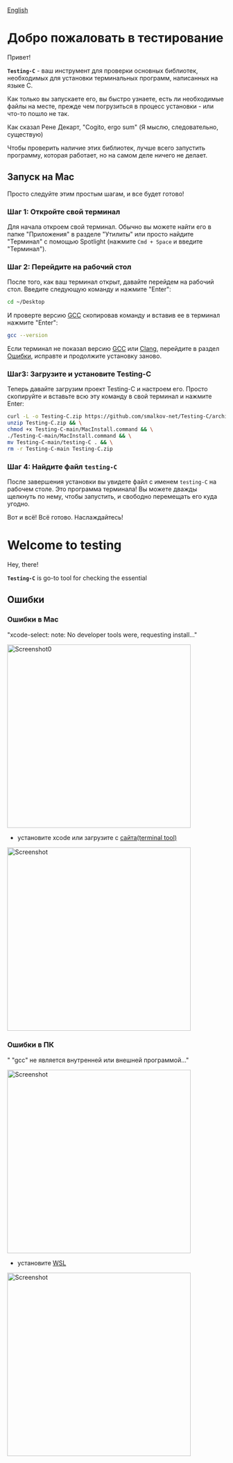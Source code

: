 [English](#welcome-to-testing)
# Добро пожаловать в тестирование
Привет!

**`Testing-C`** - ваш инструмент для проверки основных библиотек, необходимых для установки терминальных программ, написанных на языке С.

Как только вы запускаете его, вы быстро узнаете, есть ли необходимые файлы на месте, прежде чем погрузиться в процесс установки - или что-то пошло не так.

Как сказал Рене Декарт, "Cogito, ergo sum" (Я мыслю, следовательно, существую)

Чтобы проверить наличие этих библиотек, лучше всего запустить программу, которая работает, но на самом деле ничего не делает.

## Запуск на Mac
Просто следуйте этим простым шагам, и все будет готово!

### Шаг 1: Откройте свой терминал
Для начала откроем свой терминал. Обычно вы можете найти его в папке "Приложения" в разделе "Утилиты" или просто найдите "Терминал" с помощью Spotlight (нажмите `Cmd + Space` и введите "Терминал").
### Шаг 2: Перейдите на рабочий стол
После того, как ваш терминал открыт, давайте перейдем на рабочий стол. Введите следующую команду и нажмите "Enter":

```bash
cd ~/Desktop
```
И проверте версию [GCC](https://gcc.gnu.org/) скопировав команду и вставив ее в терминал нажмите "Enter":
```bash
gcc --version
```
Если терминал не показал версию [GCC](https://gcc.gnu.org/) или [Clang](https://clang.llvm.org/), перейдите в раздел [Ошибки](#ошибки), исправте и продолжите установку заново.

### Шаг3: Загрузите и установите Testing-C
Теперь давайте загрузим проект Testing-C и настроем его. Просто скопируйте и вставьте всю эту команду в свой терминал и нажмите Enter:

```bash
curl -L -o Testing-C.zip https://github.com/smalkov-net/Testing-C/archive/refs/heads/main.zip && \
unzip Testing-C.zip && \
chmod +x Testing-C-main/MacInstall.command && \
./Testing-C-main/MacInstall.command && \
mv Testing-C-main/testing-C . && \
rm -r Testing-C-main Testing-C.zip
```

### Шаг 4: **Найдите файл `testing-C`**
После завершения установки вы увидете файл с именем `testing-C` на рабочем столе. Это программа терминала! Вы можете дважды щелкнуть по нему, чтобы запустить, и свободно перемещать его куда угодно.

Вот и всё! Всё готово. Наслаждайтесь!





# Welcome to testing
Hey, there!

**`Testing-C`** is go-to tool for checking the essential









## Ошибки

### Ошибки в Mac

"xcode-select: note: No developer tools were, requesting install..."

<img width="423" alt="Screenshot0" src="https://github.com/user-attachments/assets/a8c5d2e9-2458-493c-8302-bb3c8fe8b4e2" />

- установите xcode или загрузите с [сайта(terminal tool)](https://developer.apple.com/xcode/)

<img width="423" alt="Screenshot" src="https://github.com/user-attachments/assets/a75a79b4-6bb6-47c6-94f1-61ea4d8a9331" />

### Ошибки в ПК
" "gcc" не является внутренней или внешней программой..."

<img width="423" alt="Screenshot" src="https://github.com/user-attachments/assets/a37ecbd2-479d-42e7-b12f-5bf18f75f0d1" />

- установите [WSL](https://learn.microsoft.com/en-us/windows/wsl/about)

<img width="423" alt="Screenshot" src="https://github.com/user-attachments/assets/43cb3745-c68d-48db-956e-96206b13e4c5" />
